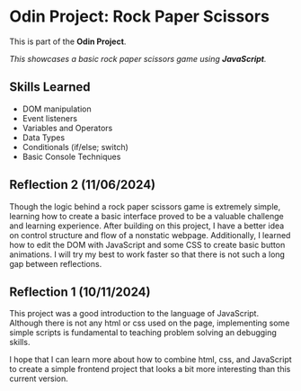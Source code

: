 # Odin Project: Rock Paper Scissors

This is part of the **Odin Project**.

*This showcases a basic rock paper scissors game using **JavaScript**.*

## Skills Learned

- DOM manipulation
- Event listeners
- Variables and Operators
- Data Types
- Conditionals (if/else; switch)
- Basic Console Techniques

## Reflection 2 (11/06/2024)

Though the logic behind a rock paper scissors game is extremely simple, learning how to create a basic interface proved to be a valuable challenge and learning experience. After building on this project, I have a better idea on control structure and flow of a nonstatic webpage. Additionally, I learned how to edit the DOM with JavaScript and some CSS to create basic button animations. I will try my best to work faster so that there is not such a long gap between reflections. 

## Reflection 1 (10/11/2024)

This project was a good introduction to the language of JavaScript. Although there is not any html or css used on the page, implementing some simple scripts is fundamental to teaching problem solving an debugging skills.

I hope that I can learn more about how to combine html, css, and JavaScript to create a simple frontend project that looks a bit more interesting than this current version.